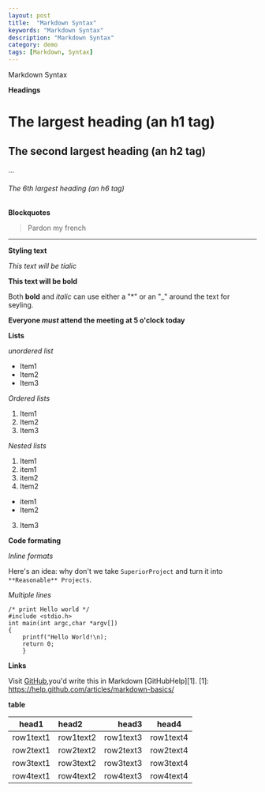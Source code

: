 ```yaml
---
layout: post
title:  "Markdown Syntax"
keywords: "Markdown Syntax"
description: "Markdown Syntax"
category: demo
tags: [Markdown, Syntax]
---
```


Markdown Syntax



**Headings**

# The largest heading (an h1 tag)

## The second largest heading (an h2 tag)
…
###### The 6th largest heading (an h6 tag)

**Blockquotes**

> Pardon my french

- - -

**Styling text**

*This text will be tialic*

**This text will be bold**

Both **bold** and *italic* can use either a "*" or an "_" around the text for seyling.

**Everyone _must_ attend the meeting at 5 o'clock today**

**Lists**

*unordered list*

* Item1
* Item2
* Item3

*Ordered lists*

1. Item1
2. Item2
3. Item3

*Nested lists*

1. Item1
  1. item1
  2. item2
2. Item2
  * item1 
  * Item2
3. Item3

**Code formating**

*Inline formats*

Here's an idea: why don't we take `SuperiorProject` and turn it into `**Reasonable** Projects`.

*Multiple lines*

```
/* print Hello world */
#include <stdio.h>
int main(int argc,char *argv[])
{
	printf("Hello World!\n);
	return 0;
	}
```
**Links**

Visit [GitHub](https://github.com),you'd write this in Markdown [GitHubHelp][1].
[1]: https://help.github.com/articles/markdown-basics/

**table**


|head1|head2|head3|head4
|---|:---|---:|:---:|
|row1text1|row1text2|row1text3|row1text4
|row2text1|row2text2|row2text3|row2text4
|row3text1|row3text2|row3text3|row3text4
|row4text1|row4text2|row4text3|row4text4

